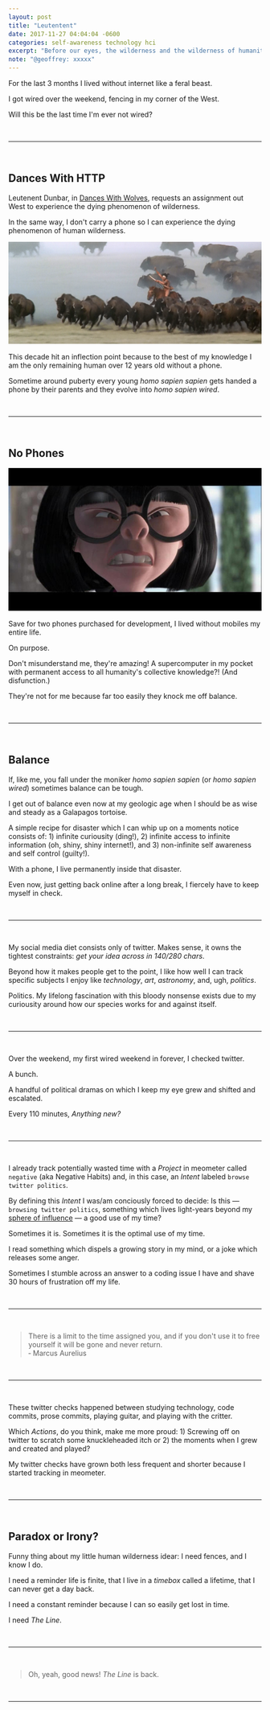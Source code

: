 ```yaml
---
layout: post
title: "Leutentent"
date: 2017-11-27 04:04:04 -0600
categories: self-awareness technology hci 
excerpt: "Before our eyes, the wilderness and the wilderness of humanity recedes."
note: "@geoffrey: xxxxx"
---
```


<!-- calls to action -->
[beta-signup]: https://beta.meometer.com

<!-- local -->
[about-actions]: /docs/about-actions/
[about-intents]: /docs/about-intents/
[about-projects]: /docs/about-projects/
[about-nudges]: /docs/about-nudges/

<!-- external -->
[imdb-dances-with-wolves]: http://www.imdb.com/title/tt0099348/?ref_=nv_sr_1
[sphere-of-influence]: http://www.answers.com/Q/What_is_a_'sphere_of_influence'

<!-- images -->
[image-dances-with-wolves]: /assets/image-dances-with-wolves-001.png "Dances With Wolves 001"
[image-edna-no-capes]: /assets/image-edna-no-capes.jpg "Edna"
[image-003]: /assets/image-003.jpg "Title 003"
[image-004]: /assets/image-004.jpg "Title 004"
[image-005]: /assets/image-005.jpg "Title 005"
[image-006]: /assets/image-006.jpg "Title 006"
[image-007]: /assets/image-007.jpg "Title 007"
[image-008]: /assets/image-008.jpg "Title 008"
[image-009]: /assets/image-009.jpg "Title 009"
[image-010]: /assets/image-010.jpg "Title 010"
[image-011]: /assets/image-011.jpg "Title 011"

For the last 3 months I lived without internet like a feral beast.

I got wired over the weekend, fencing in my corner of the West.

Will this be the last time I'm ever not wired?

<br/>

___

<br/>

## Dances With HTTP

Leutenent Dunbar, in [Dances With Wolves][imdb-dances-with-wolves], requests an assignment out West to experience the dying phenomenon of wilderness.

In the same way, I don't carry a phone so I can experience the dying phenomenon of human wilderness.

![Dances With Wolves][image-dances-with-wolves]

This decade hit an inflection point because to the best of my knowledge I am the only remaining human over 12 years old without a phone.

Sometime around puberty every young _homo sapien sapien_ gets handed a phone by their parents and they evolve into _homo sapien wired_.

<br/>

___

<br/>

## No Phones

![Edna][image-edna-no-capes]

Save for two phones purchased for development, I lived without mobiles my entire life.

On purpose.

Don't misunderstand me, they're amazing! A supercomputer in my pocket with permanent access to all humanity's collective knowledge?! (And disfunction.)

They're not for me because far too easily they knock me off balance.

<br/>

___

<br/>

## Balance

If, like me, you fall under the moniker _homo sapien sapien_ (or _homo sapien wired_) sometimes balance can be tough.

I get out of balance even now at my geologic age when I should be as wise and steady as a Galapagos tortoise.

A simple recipe for disaster which I can whip up on a moments notice consists of: 1) infinite curiousity (ding!), 2) infinite access to infinite information (oh, shiny, shiny internet!), and 3) non-infinite self awareness and self control (guilty!).

With a phone, I live permanently inside that disaster.

Even now, just getting back online after a long break, I fiercely have to keep myself in check.

<br/>

___

<br/>

My social media diet consists only of twitter. Makes sense, it owns the tightest constraints: _get your idea across in 140/280 chars_.

Beyond how it makes people get to the point, I like how well I can track specific subjects I enjoy like  _technology_, _art_, _astronomy_, and, ugh, _politics_.

Politics. My lifelong fascination with this bloody nonsense exists due to my curiousity around how our species works for and against itself.

<br/>

___

<br/>

Over the weekend, my first wired weekend in forever, I checked twitter.

A bunch.

A handful of political dramas on which I keep my eye grew and shifted and escalated.

Every 110 minutes, _Anything new?_

<br/>

___

<br/>

I already track potentially wasted time with a _Project_ in meometer called `negative` (aka Negative Habits) and, in this case, an _Intent_ labeled `browse twitter politics`.

By defining this _Intent_ I was/am conciously forced to decide: Is this — `browsing twitter politics`, something which lives light-years beyond my [sphere of influence][sphere-of-influence] — a good use of my time?

Sometimes it is. Sometimes it is the optimal use of my time.

I read something which dispels a growing story in my mind, or a joke which releases some anger.

Sometimes I stumble across an answer to a coding issue I have and shave 30 hours of frustration off my life.

<br/>

___

<br/>

> There is a limit to the time assigned you, and if you don't use it to free yourself it will be gone and never return.
> <br />&#8208; Marcus Aurelius

<br/>

___

<br/>

These twitter checks happened between studying technology, code commits, prose commits, playing guitar, and playing with the critter.

Which _Actions_, do you think, make me more proud: 1) Screwing off on twitter to scratch some knuckleheaded itch or 2) the moments when I grew and created and played?

My twitter checks have grown both less frequent and shorter because I started tracking in meometer.

<br/>

___

<br/>

## Paradox or Irony?

Funny thing about my little human wilderness idear: I need fences, and I know I do.

I need a reminder life is finite, that I live in a _timebox_ called a lifetime, that I can never get a day back.

I need a constant reminder because I can so easily get lost in time.

I need _The Line_.

<br/>

___

<br/>

> Oh, yeah, good news! _The Line_ is back.

<br/>

___

<br/>
